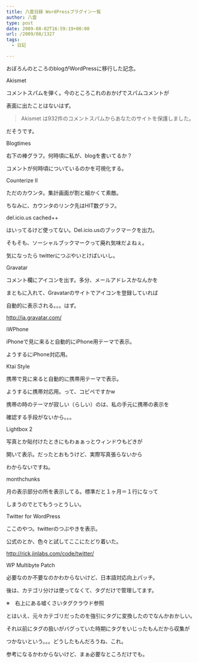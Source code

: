 ```yaml
---
title: 八雲日録 WordPressプラグイン一覧
author: 八雲
type: post
date: 2009-08-02T16:59:19+00:00
url: /2009/08/1327
tags:
  - 日記

---
```

おぼろんのところのblogがWordPressに移行した記念。

Akismet
  
コメントスパムを弾く。今のところこれのおかげでスパムコメントが
  
表面に出たことはないはず。
  
> Akismet は932件のコメントスパムからあなたのサイトを保護しました。
  
だそうです。

Blogtimes
  
右下の棒グラフ。何時頃に私が、blogを書いてるか？
  
コメントが何時頃についているのかを可視化する。

Counterize II
  
ただのカウンタ。集計画面が割と細かくて素敵。
  
ちなみに、カウンタのリンク先はHIT数グラフ。

del.icio.us cached++
  
はいってるけど使ってない。Del.icio.usのブックマークを出力。
  
そもそも、ソーシャルブックマークって廃れ気味だよねぇ。
  
気になったら twitterにつぶやいとけばいいし。

Gravatar
  
コメント欄にアイコンを出す。多分、メールアドレスかなんかを
  
まともに入れて、Gravatarのサイトでアイコンを登録していれば
  
自動的に表示される。。。はず。
  
http://ja.gravatar.com/

iWPhone
  
iPhoneで見に来ると自動的にiPhone用テーマで表示。
  
ようするにiPhone対応用。

Ktai Style
  
携帯で見に来ると自動的に携帯用テーマで表示。
  
ようするに携帯対応用。って、コピペですかw
  
携帯の時のテーマが寂しい（らしい）のは、私の手元に携帯の表示を
  
確認する手段がないから。。。

Lightbox 2
  
写真とか貼付けたときにもわぁぁっとウィンドウもどきが
  
開いて表示。だったとおもうけど、実際写真張らないから
  
わからないですね。

monthchunks
  
月の表示部分の所を表示してる。標準だと１ヶ月＝１行になって
  
しまうのでとてもうっとうしい。

Twitter for WordPress
  
ここのやつ。twitterのつぶやきを表示。
  
公式のとか、色々と試してここにたどり着いた。
  
http://rick.jinlabs.com/code/twitter/

WP Multibyte Patch
  
必要なのか不要なのかわからないけど、日本語対応向上パッチ。

後は、カテゴリ分けは使ってなくて、タグだけで管理してます。
  
※　右上にある嘘くさいタグクラウド参照
  
とはいえ、元々カテゴリだったのを強引にタグに変換したのでなんかおかしい。
  
それ以前にタグの扱いがバグっていた時期にタグをいじったもんだから収集が
  
つかないという。。。どうしたもんだろうね、これ。

参考になるかわからないけど、まぁ必要なところだけでも。
